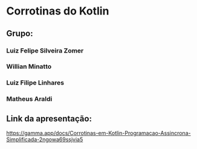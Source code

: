 # Corrotinas do Kotlin

## Grupo:

### Luiz Felipe Silveira Zomer
### Willian Minatto
### Luiz Filipe Linhares
### Matheus Araldi 

## Link da apresentação:
https://gamma.app/docs/Corrotinas-em-Kotlin-Programacao-Assincrona-Simplificada-2ngowa69ssjvia5

